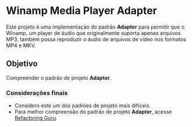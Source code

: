 # Winamp Media Player Adapter

Este projeto é uma implementação do padrão **Adapter** para permitir que o Winamp, um player de áudio que originalmente suporta apenas arquivos MP3, também possa reproduzir o áudio de arquivos de vídeo nos formatos MP4 e MKV.

## Objetivo
Compreender o padrão de projeto **Adapter**.

### Considerações finais
- Considero este um dos padrões de projeto mais difíceis.
- Para melhor compreensão do padrão de projeto **Adapter**, acesse [Refactoring Guru](https://refactoring.guru/pt-br/design-patterns/adapter).
